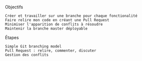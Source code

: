 Objectifs

    Créer et travailler sur une branche pour chaque fonctionalité
    Faire relire mon code en créant une Pull Request
    Minimiser l'apparition de conflits à résoudre
    Maintenir la branche master déployable

Étapes

    Simple Git branching model
    Pull Request : relire, commenter, discuter
    Gestion des conflits

